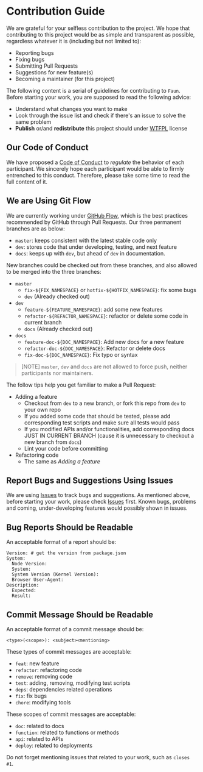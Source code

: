 # Contribution Guide

We are grateful for your selfless contribution to the project. We hope that contributing to this project would be as simple and transparent as possible, regardless whatever it is (including but not limited to):

- Reporting bugs
- Fixing bugs
- Submitting Pull Requests
- Suggestions for new feature(s)
- Becoming a maintainer (for this project)

The following content is a serial of guidelines for contributing to `Faun`. Before starting your work, you are supposed to read the following advice:

- Understand what changes you want to make
- Look through the issue list and check if there's an issue to solve the same problem
- **Publish** or/and **redistribute** this project should under [WTFPL](LICENSE) license

## Our Code of Conduct

We have proposed a [Code of Conduct](CODE_OF_CONDUCT.md) to *regulate* the behavior of each participant. We sincerely hope each participant would be able to firmly entrenched to this conduct. Therefore, please take some time to read the full content of it.

## We are Using Git Flow

We are currently working under [GitHub Flow](https://guides.github.com/introduction/flow/index.html), which is the best practices recommended by GitHub through Pull Requests. Our three permanent branches are as below:

- `master`: keeps consistent with the latest stable code only
- `dev`: stores code that under developing, testing, and next feature
- `docs`: keeps up with `dev`, but ahead of `dev` in documentation.

New branches could be checked out from these branches, and also allowed to be merged into the three branches:

- `master`
  - `fix-${FIX_NAMESPACE}` or `hotfix-${HOTFIX_NAMESPACE}`: fix some bugs
  - `dev` (Already checked out)
- `dev`
  - `feature-${FEATURE_NAMESPACE}`: add some new features
  - `refactor-${REFACTOR_NAMESPACE}`: refactor or delete some code in current branch
  - `docs` (Already checked out)
- `docs`
  - `feature-doc-${DOC_NAMESPACE}`: Add new docs for a new feature
  - `refactor-doc-${DOC_NAMESPACE}`: Refactor or delete docs
  - `fix-doc-${DOC_NAMESPACE}`: Fix typo or syntax

> [NOTE] `master`, `dev` and `docs` are not allowed to force push, neither participants nor maintainers.

The follow tips help you get familiar to make a Pull Request:

- Adding a feature
  - Checkout from `dev` to a new branch, or fork this repo from `dev` to your own repo
  - If you added some code that should be tested, please add corresponding test scripts and make sure all tests would pass
  - If you modified APIs and/or functionalities, add corresponding docs JUST IN CURRENT BRANCH (cause it is unnecessary to checkout a new branch from `docs`)
  - Lint your code before committing
- Refactoring code
  - The same as *Adding a feature*

## Report Bugs and Suggestions Using Issues

We are using [Issues](https://github.com/lenconda/destruction/issues) to track bugs and suggestions. As mentioned above, before starting your work, please check [Issues](https://github.com/lenconda/destruction/issues) first. Known bugs, problems and coming, under-developing features would possibly shown in issues.

## Bug Reports Should be Readable

An acceptable format of a report should be:

```
Version: # get the version from package.json
System:
  Node Version:
  System:
  System Version (Kernel Version):
  Browser User-Agent:
Description:
  Expected:
  Result:
```

## Commit Message Should be Readable

An acceptable format of a commit message should be:

```
<type>(<scope>): <subject><mentioning>
```

These types of commit messages are acceptable:

- `feat`: new feature
- `refactor`: refactoring code
- `remove`: removing code
- `test`: adding, removing, modifying test scripts
- `deps`: dependencies related operations
- `fix`: fix bugs
- `chore`: modifying tools

These scopes of commit messages are acceptable:

- `doc`: related to docs
- `function`: related to functions or methods
- `api`: related to APIs
- `deploy`: related to deployments

Do not forget mentioning issues that related to your work, such as `closes #1`.
